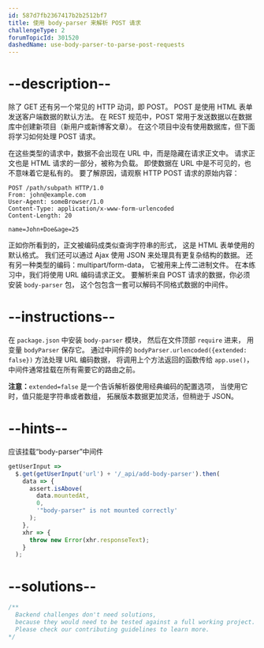 ```yaml
---
id: 587d7fb2367417b2b2512bf7
title: 使用 body-parser 来解析 POST 请求
challengeType: 2
forumTopicId: 301520
dashedName: use-body-parser-to-parse-post-requests
---
```


# --description--

除了 GET 还有另一个常见的 HTTP 动词，即 POST。 POST 是使用 HTML 表单发送客户端数据的默认方法。 在 REST 规范中，POST 常用于发送数据以在数据库中创建新项目（新用户或新博客文章）。 在这个项目中没有使用数据库，但下面将学习如何处理 POST 请求。

在这些类型的请求中，数据不会出现在 URL 中，而是隐藏在请求正文中。 请求正文也是 HTML 请求的一部分，被称为负载。 即使数据在 URL 中是不可见的，也不意味着它是私有的。 要了解原因，请观察 HTTP POST 请求的原始内容：

```http
POST /path/subpath HTTP/1.0
From: john@example.com
User-Agent: someBrowser/1.0
Content-Type: application/x-www-form-urlencoded
Content-Length: 20

name=John+Doe&age=25
```

正如你所看到的，正文被编码成类似查询字符串的形式， 这是 HTML 表单使用的默认格式。 我们还可以通过 Ajax 使用 JSON 来处理具有更复杂结构的数据。 还有另一种类型的编码：multipart/form-data， 它被用来上传二进制文件。 在本练习中，我们将使用 URL 编码请求正文。 要解析来自 POST 请求的数据，你必须安装 `body-parser` 包， 这个包包含一套可以解码不同格式数据的中间件。

# --instructions--

在 `package.json` 中安装 `body-parser` 模块， 然后在文件顶部 `require` 进来， 用变量 `bodyParser` 保存它。 通过中间件的 `bodyParser.urlencoded({extended: false})` 方法处理 URL 编码数据， 将调用上个方法返回的函数传给 `app.use()`， 中间件通常挂载在所有需要它的路由之前。

**注意：**`extended=false` 是一个告诉解析器使用经典编码的配置选项， 当使用它时，值只能是字符串或者数组， 拓展版本数据更加灵活，但稍逊于 JSON。

# --hints--

应该挂载“body-parser”中间件

```js
getUserInput =>
  $.get(getUserInput('url') + '/_api/add-body-parser').then(
    data => {
      assert.isAbove(
        data.mountedAt,
        0,
        '"body-parser" is not mounted correctly'
      );
    },
    xhr => {
      throw new Error(xhr.responseText);
    }
  );
```

# --solutions--

```js
/**
  Backend challenges don't need solutions, 
  because they would need to be tested against a full working project. 
  Please check our contributing guidelines to learn more.
*/
```
